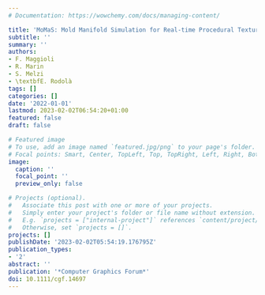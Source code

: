 ```yaml
---
# Documentation: https://wowchemy.com/docs/managing-content/

title: 'MoMaS: Mold Manifold Simulation for Real-time Procedural Texturing'
subtitle: ''
summary: ''
authors:
- F. Maggioli
- R. Marin
- S. Melzi
- \textbfE. Rodolà
tags: []
categories: []
date: '2022-01-01'
lastmod: 2023-02-02T06:54:20+01:00
featured: false
draft: false

# Featured image
# To use, add an image named `featured.jpg/png` to your page's folder.
# Focal points: Smart, Center, TopLeft, Top, TopRight, Left, Right, BottomLeft, Bottom, BottomRight.
image:
  caption: ''
  focal_point: ''
  preview_only: false

# Projects (optional).
#   Associate this post with one or more of your projects.
#   Simply enter your project's folder or file name without extension.
#   E.g. `projects = ["internal-project"]` references `content/project/deep-learning/index.md`.
#   Otherwise, set `projects = []`.
projects: []
publishDate: '2023-02-02T05:54:19.176795Z'
publication_types:
- '2'
abstract: ''
publication: '*Computer Graphics Forum*'
doi: 10.1111/cgf.14697
---
```

